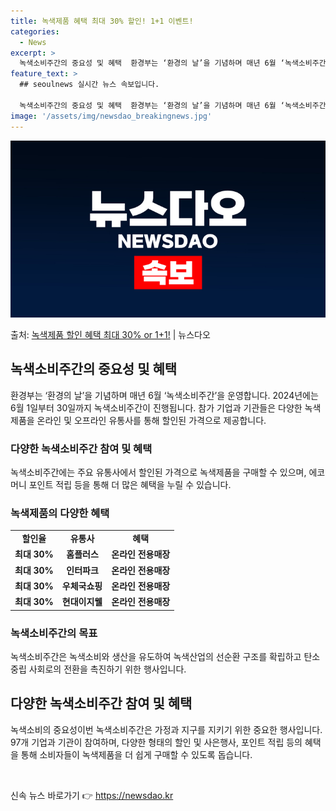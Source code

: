 ```yaml
---
title: 녹색제품 혜택 최대 30% 할인! 1+1 이벤트!
categories:
  - News
excerpt: >
  녹색소비주간의 중요성 및 혜택  환경부는 ‘환경의 날’을 기념하며 매년 6월 ‘녹색소비주간’을 운영합니다. …
feature_text: >
  ## seoulnews 실시간 뉴스 속보입니다.

  녹색소비주간의 중요성 및 혜택  환경부는 ‘환경의 날’을 기념하며 매년 6월 ‘녹색소비주간’을 운영합니다. …
image: '/assets/img/newsdao_breakingnews.jpg'
---
```


![뉴스다오 속보](/assets/img/newsdao_breakingnews.jpg)

<p>출처: <a href="https://newsdao.kr/3988" rel="dofollow">녹색제품 할인 혜택 최대 30% or 1+1!</a> | 뉴스다오</p>

<h2 data-ke-size="size26">녹색소비주간의 중요성 및 혜택</h2>
<p data-ke-size="size16">환경부는 ‘환경의 날’을 기념하며 매년 6월 ‘녹색소비주간’을 운영합니다. 2024년에는 6월 1일부터 30일까지 녹색소비주간이 진행됩니다. 참가 기업과 기관들은 다양한 녹색제품을 온라인 및 오프라인 유통사를 통해 할인된 가격으로 제공합니다.</p>

<h3>다양한 녹색소비주간 참여 및 혜택</h3>
<p data-ke-size="size16">녹색소비주간에는 주요 유통사에서 할인된 가격으로 녹색제품을 구매할 수 있으며, 에코머니 포인트 적립 등을 통해 더 많은 혜택을 누릴 수 있습니다.</p>

<h3>녹색제품의 다양한 혜택</h3>
<table>
	<tr>
		<td style="text-align: center; height: 17px;"><b>할인율</b></td>
		<td style="text-align: center; height: 17px;"><b>유통사</b></td>
		<td style="text-align: center; height: 17px;"><b>혜택</b></td>
	</tr>
	<tr>
		<td style="text-align: center; height: 17px;"><b>최대 30%</b></td>
		<td style="text-align: center; height: 17px;"><b>홈플러스</b></td>
		<td style="text-align: center; height: 17px;"><b>온라인 전용매장</b></td>
	</tr>
	<tr>
		<td style="text-align: center; height: 17px;"><b>최대 30%</b></td>
		<td style="text-align: center; height: 17px;"><b>인터파크</b></td>
		<td style="text-align: center; height: 17px;"><b>온라인 전용매장</b></td>
	</tr>
	<tr>
		<td style="text-align: center; height: 17px;"><b>최대 30%</b></td>
		<td style="text-align: center; height: 17px;"><b>우체국쇼핑</b></td>
		<td style="text-align: center; height: 17px;"><b>온라인 전용매장</b></td>
	</tr>
	<tr>
		<td style="text-align: center; height: 17px;"><b>최대 30%</b></td>
		<td style="text-align: center; height: 17px;"><b>현대이지웰</b></td>
		<td style="text-align: center; height: 17px;"><b>온라인 전용매장</b></td>
	</tr>
</table>

<h3>녹색소비주간의 목표</h3>
<p data-ke-size="size16">녹색소비주간은 녹색소비와 생산을 유도하여 녹색산업의 선순환 구조를 확립하고 탄소중립 사회로의 전환을 촉진하기 위한 행사입니다. </p>

<h2 data-ke-size="size26">다양한 녹색소비주간 참여 및 혜택</h2>
<p data-ke-size="size16">녹색소비의 중요성이번 녹색소비주간은 가정과 지구를 지키기 위한 중요한 행사입니다. 97개 기업과 기관이 참여하며, 다양한 형태의 할인 및 사은행사, 포인트 적립 등의 혜택을 통해 소비자들이 녹색제품을 더 쉽게 구매할 수 있도록 돕습니다.</p>

<p data-ke-size="size16">&nbsp;</p> 

신속 뉴스 바로가기 👉 <a href="https://newsdao.kr" rel="dofollow">https://newsdao.kr</a>


